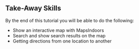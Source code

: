 ## Take-Away Skills

By the end of this tutorial you will be able to do the following:

* Show an interactive map with MapsIndoors
* Search and show search results on the map
* Getting directions from one location to another
